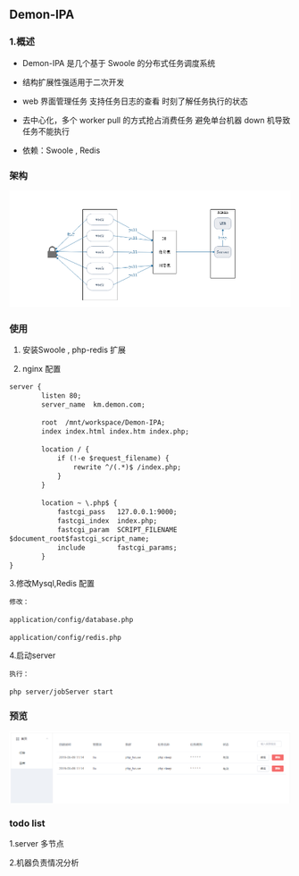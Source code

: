 ## Demon-IPA

### 1.概述

* Demon-IPA 是几个基于 Swoole 的分布式任务调度系统

* 结构扩展性强适用于二次开发

* web 界面管理任务 支持任务日志的查看 时刻了解任务执行的状态

* 去中心化，多个 worker pull 的方式抢占消费任务 避免单台机器 down 机导致任务不能执行

* 依赖：Swoole , Redis

### 架构


![HTTP](application/views/pic/jiagou.png)

### 使用

1. 安装Swoole , php-redis 扩展

2. nginx 配置

~~~
server {
        listen 80;
        server_name  km.demon.com;

        root  /mnt/workspace/Demon-IPA;
        index index.html index.htm index.php;
    
        location / {
            if (!-e $request_filename) {
                rewrite ^/(.*)$ /index.php;
            }
        }

        location ~ \.php$ {
            fastcgi_pass   127.0.0.1:9000;
            fastcgi_index  index.php;
            fastcgi_param  SCRIPT_FILENAME  $document_root$fastcgi_script_name;
            include        fastcgi_params;
        }
}

~~~

3.修改Mysql,Redis 配置

```
修改：

application/config/database.php

application/config/redis.php
```

4.启动server

```
执行：

php server/jobServer start
```

### 预览

![HTTP](application/views/pic/admin.png)

### todo list

1.server 多节点

2.机器负责情况分析

